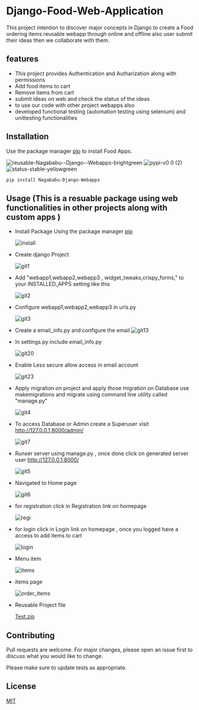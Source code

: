 # Django-Food-Web-Application
This project intention to discover major concepts in Django to create a Food ordering items reusable webapp through online and offline also user submit their ideas then we collaborate with them.

## features
   - This project provides Authentication and Autharization along with permissions
   - Add food items to cart
   - Remove items from cart
   - submit ideas on web and check the status of the ideas
   - to use our code with other project webapps also
   - developed functional testing (automation testing using selenium)  and unittesting functionalities
  
## Installation
Use the package manager [pip](https://pypi.org/project/Nagababu-Django-Webapps/) to install Food Apps.

   ![reusable-Nagababu--Django--Webapps-brightgreen](https://user-images.githubusercontent.com/92179722/136641277-4bff24db-8a7e-442a-af2a-ca1dd560d94a.png) ![pypi-v0 0 (2)](https://user-images.githubusercontent.com/92179722/136641282-420aa7fa-6b51-4748-8eba-0665e25ea913.png) ![status-stable-yellowgreen](https://user-images.githubusercontent.com/92179722/136641387-37f4a2d3-a73c-4de0-8c14-351bafd909b5.png)

```bash
pip install Nagababu-Django-Webapps
```
## Usage  (This is a resuable package using web functionalities in other projects along with custom apps )
- Install Package Using the package manager [pip](https://pypi.org/project/Nagababu-Django-Webapps/)

   ![install](https://user-images.githubusercontent.com/92179722/136639763-0ef05376-df86-4b0c-91ee-24ff6f6e1e95.png)

- Create django Project

   ![git1](https://user-images.githubusercontent.com/92179722/136639707-144c7237-b6a6-4a36-a3d5-b40777655299.png)
   
 - Add "webapp1,webapp2,webapp3 , widget_tweaks,crispy_forms," to your INSTALLED_APPS setting like this

   ![git2](https://user-images.githubusercontent.com/92179722/136639324-92f108a4-995a-4837-8c41-7d52291c7441.png)
  
- Configure webapp1,webapp2,webapp3 in urls.py
      
   ![git3](https://user-images.githubusercontent.com/92179722/136639415-3afea528-ff8e-48ea-8b98-0808d8618d8e.png)
   
- Create a email_info.py and configure the email
   ![git13](https://user-images.githubusercontent.com/92179722/136639932-2bb98565-8e16-472d-900e-0d5cb030a77c.jpg)

- In settings.py include email_info.py 

   ![git20](https://user-images.githubusercontent.com/92179722/136639980-b129aff2-086d-4008-89c6-b74b6b4c5832.jpg)
   
- Enable Less secure allow access in email account

   ![git23](https://user-images.githubusercontent.com/92179722/136639996-aaa73733-faa0-4792-a324-71052a674f86.png)
- Apply migration on project and apply those migration on Database use makemigrations and migrate using command line utility called "manage.py"

   ![git4](https://user-images.githubusercontent.com/92179722/136640084-97d0ec38-68c0-4aef-81a8-a750b2406f55.png)
 
- To access Database or Admin create a Superuser visit   http://127.0.0.1:8000/admin/

   ![git7](https://user-images.githubusercontent.com/92179722/136640102-257365fa-6f11-407d-aa6c-858223f289f3.png)

- Runser server using manage.py , once done click on generated server user http://127.0.0.1:8000/
  
   ![git5](https://user-images.githubusercontent.com/92179722/136640119-677965af-3322-4e7f-8dae-f9c6c4f27c08.png)
   
- Navigated to Home page 

   ![git6](https://user-images.githubusercontent.com/92179722/136640158-23bb3d9e-6a31-4d3a-9adb-6ce4648bda9e.png)
   
- for registration click in Registration link on homepage

   ![regi](https://user-images.githubusercontent.com/92179722/136640172-50a2032c-6fd5-45a0-a7e4-a2bbd32a0110.png)

- for login click in Login link on homepage , once you logged have a access to add items to cart

   ![login](https://user-images.githubusercontent.com/92179722/136640180-e699acf9-8c20-4fd9-ab1f-d710c8042dc7.png)

- Menu item
 
   ![items](https://user-images.githubusercontent.com/92179722/136640198-77d6225e-fc46-4a4d-8f3c-51b0db205316.png)

- items page

   ![order_items](https://user-images.githubusercontent.com/92179722/136640219-6c87f0e9-aa8f-4bb1-b315-1b9de02e7ea1.png)
   
- Reusable Project file

   [Test.zip](https://github.com/Nagababu91768/Django-Food-Web-Application/files/7314868/Test.zip)

## Contributing
Pull requests are welcome. For major changes, please open an issue first to discuss what you would like to change.

Please make sure to update tests as appropriate.

## License
[MIT](https://choosealicense.com/licenses/mit/)


